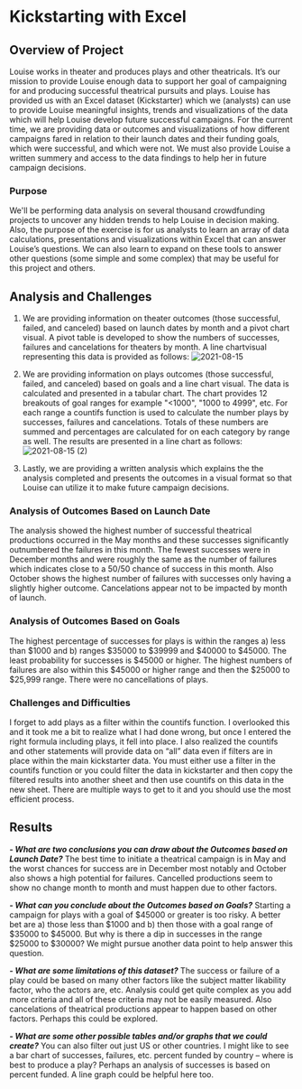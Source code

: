 # Kickstarting with Excel
## Overview of Project
Louise works in theater and produces plays and other theatricals.  It’s our mission to provide Louise enough data to support her goal of campaigning for and producing successful theatrical pursuits and plays.  Louise has provided us with an Excel dataset (Kickstarter) which we (analysts) can use to provide Louise meaningful insights, trends and visualizations of the data which will help Louise develop future successful campaigns.  For the current time, we are providing data or outcomes and visualizations of how different campaigns fared in relation to their launch dates and their funding goals, which were successful, and which were not. We must also provide Louise a written summery and access to the data findings to help her in future campaign decisions.
### Purpose
We'll be performing data analysis on several thousand crowdfunding projects to uncover any hidden trends to help Louise in decision making. Also, the purpose of the exercise is for us analysts to learn an array of data calculations, presentations and visualizations within Excel that can answer Louise’s questions.  We can also learn to expand on these tools to answer other questions (some simple and some complex) that may be useful for this project and others. 
## Analysis and Challenges
1.	We are providing information on theater outcomes (those successful, failed, and canceled) based on launch dates by month and a pivot chart visual.  A pivot table is developed to show the numbers of successes, failures and cancelations for theaters by month.  A line chartvisual representing this data is provided as follows:
  ![2021-08-15](https://user-images.githubusercontent.com/35401581/129507928-8aa165fe-f4ba-48a4-851f-7dda7e52fc87.png)

2.  We are providing information on plays outcomes (those successful, failed, and canceled) based on goals and a line chart visual.  The data is calculated and presented in a tabular chart.  The chart provides 12 breakouts of goal ranges for example "<1000", "1000 to 4999", etc.  For each range a countifs function is used to calculate the number plays by successes, failures and cancelations.  Totals of these numbers are summed and percentages are calculated for on each category by range as well.  The results are presented in a line chart as follows: 
  ![2021-08-15 (2)](https://user-images.githubusercontent.com/35401581/129508972-78797548-5a37-4500-93cc-712174d987b3.png)

3.	Lastly, we are providing a written analysis which explains the the analysis completed and presents the outcomes in a visual format so that Louise can utilize it to make future campaign decisions. 

### Analysis of Outcomes Based on Launch Date
The analysis showed the highest number of successful theatrical productions occurred in the May months and these successes significantly outnumbered the failures in this month.  The fewest successes were in December months and were roughly the same as the number of failures which indicates close to a 50/50 chance of success in this month.  Also October shows the highest number of failures with successes only having a slightly higher outcome.  Cancelations appear not to be impacted by month of launch.
### Analysis of Outcomes Based on Goals
The highest percentage of successes for plays is within the ranges a) less than $1000 and b) ranges $35000 to $39999 and $40000 to $45000.  The least probability for successes is $45000 or higher.  The highest numbers of failures are also within this $45000 or higher range and then the $25000 to $25,999 range.  There were no cancellations of plays.    
### Challenges and Difficulties
I forget to add plays as a filter within the countifs function.  I overlooked this and it took me a bit to realize what I had done wrong, but once I entered the right formula including plays, it fell into place.  I also realized the countifs and other statements will provide data on “all” data even if filters are in place within the main kickstarter data.  You must either use a filter in the countifs function or you could filter the data in kickstarter and then copy the filtered results into another sheet and then use countifs on this data in the new sheet.  There are multiple ways to get to it and you should use the most efficient process.
## Results
***-	What are two conclusions you can draw about the Outcomes based on Launch Date?*** The best time to initiate a theatrical campaign is in May and the worst chances for success are in December most notably and October also shows a high potential for failures.  Cancelled productions seem to show no change month to month and must happen due to other factors.

***-	What can you conclude about the Outcomes based on Goals?*** Starting a campaign for plays with a goal of $45000 or greater is too risky.  A better bet are a) those less than $1000 and b) then those with a goal range of $35000 to $45000.  But why is there a dip in successes in the range $25000 to $30000?  We might pursue another data point to help answer this question.    

***-	What are some limitations of this dataset?*** The success or failure of a play could be based on many other factors like the subject matter likability factor, who the actors are, etc.  Analysis could get quite complex as you add more criteria and all of these criteria may not be easily measured.  Also cancelations of theatrical productions appear to happen based on other factors.  Perhaps this could be explored.

***-	What are some other possible tables and/or graphs that we could create?***  You can also filter out just US or other countries.  I might like to see a bar chart of successes, failures, etc. percent funded by country – where is best to produce a play?  Perhaps an analysis of successes is based on percent funded.  A line graph could be helpful here too.
